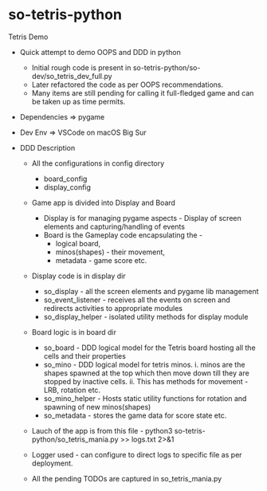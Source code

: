 # so-tetris-python
Tetris Demo
- Quick attempt to demo OOPS and DDD in python
    -  Initial rough code is present in so-tetris-python/so-dev/so_tetris_dev_full.py
    -  Later refactored the code as per OOPS recommendations.
    -  Many items are still pending for calling it full-fledged game and can be taken up as time permits.
    
- Dependencies => pygame
- Dev Env => VSCode on macOS Big Sur
    
    
- DDD Description
    -  All the configurations in config directory
        - board_config
        - display_config
    -  Game app is divided into Display and Board
        - Display is for managing pygame aspects - Display of screen elements and capturing/handling of events
        - Board is the Gameplay code encapsulating the -
            - logical board, 
            - minos(shapes) - their movement,
            - metadata - game score etc.
            
    -  Display code is in display dir
        - so_display - all the screen elements and pygame lib management
        - so_event_listener - receives all the events on screen and redirects activities to appropriate modules
        - so_display_helper - isolated utility methods for display module
        
    -  Board logic is in board dir
        - so_board - DDD logical model for the Tetris board hosting all the cells and their properties
        - so_mino - DDD logical model for tetris minos.
            i. minos are the shapes spawned at the top which then move down till they are stopped by inactive cells.
            ii. This has methods for movement - LRB, rotation etc.
        - so_mino_helper - Hosts static utility functions for rotation and spawning of new minos(shapes)
        - so_metadata - stores the game data for score state etc.
         
    -  Lauch of the app is from this file -
            python3 so-tetris-python/so_tetris_mania.py >> logs.txt 2>&1
            
    -  Logger used - can configure to direct logs to specific file as per deployment.
    
    -  All the pending TODOs are captured in so_tetris_mania.py
